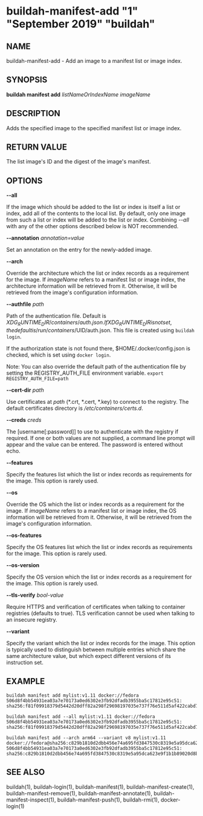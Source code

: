 # buildah-manifest-add "1" "September 2019" "buildah"

## NAME

buildah\-manifest\-add - Add an image to a manifest list or image index.

## SYNOPSIS

**buildah manifest add** *listNameOrIndexName* *imageName*

## DESCRIPTION

Adds the specified image to the specified manifest list or image index.

## RETURN VALUE

The list image's ID and the digest of the image's manifest.

## OPTIONS

**--all**

If the image which should be added to the list or index is itself a list or
index, add all of the contents to the local list.  By default, only one image
from such a list or index will be added to the list or index.  Combining
*--all* with any of the other options described below is NOT recommended.

**--annotation** *annotation=value*

Set an annotation on the entry for the newly-added image.

**--arch**

Override the architecture which the list or index records as a requirement for
the image.  If *imageName* refers to a manifest list or image index, the
architecture information will be retrieved from it.  Otherwise, it will be
retrieved from the image's configuration information.

**--authfile** *path*

Path of the authentication file. Default is ${XDG_RUNTIME_DIR}/containers/auth.json. If XDG_RUNTIME_DIR is not set, the default is /run/containers/$UID/auth.json. This file is created using `buildah login`.

If the authorization state is not found there, $HOME/.docker/config.json is checked, which is set using `docker login`.

Note: You can also override the default path of the authentication file by setting the REGISTRY\_AUTH\_FILE
environment variable. `export REGISTRY_AUTH_FILE=path`

**--cert-dir** *path*

Use certificates at *path* (\*.crt, \*.cert, \*.key) to connect to the registry.
The default certificates directory is _/etc/containers/certs.d_.

**--creds** *creds*

The [username[:password]] to use to authenticate with the registry if required.
If one or both values are not supplied, a command line prompt will appear and the
value can be entered.  The password is entered without echo.

**--features**

Specify the features list which the list or index records as requirements for
the image.  This option is rarely used.

**--os**

Override the OS which the list or index records as a requirement for the image.
If *imageName* refers to a manifest list or image index, the OS information
will be retrieved from it.  Otherwise, it will be retrieved from the image's
configuration information.

**--os-features**

Specify the OS features list which the list or index records as requirements
for the image.  This option is rarely used.

**--os-version**

Specify the OS version which the list or index records as a requirement for the
image.  This option is rarely used.

**--tls-verify** *bool-value*

Require HTTPS and verification of certificates when talking to container registries (defaults to true).  TLS verification cannot be used when talking to an insecure registry.

**--variant**

Specify the variant which the list or index records for the image.  This option
is typically used to distinguish between multiple entries which share the same
architecture value, but which expect different versions of its instruction set.

## EXAMPLE

```
buildah manifest add mylist:v1.11 docker://fedora
506d8f4bb54931ea03a7e70173a0ed6302e3fb92dfadb3955ba5c17812e95c51: sha256:f81f09918379d5442d20dff82a298f29698197035e737f76e511d5af422cabd7
```

```
buildah manifest add --all mylist:v1.11 docker://fedora
506d8f4bb54931ea03a7e70173a0ed6302e3fb92dfadb3955ba5c17812e95c51: sha256:f81f09918379d5442d20dff82a298f29698197035e737f76e511d5af422cabd7
```

```
buildah manifest add --arch arm64 --variant v8 mylist:v1.11 docker://fedora@sha256:c829b1810d2dbb456e74a695fd3847530c8319e5a95dca623e9f1b1b89020d8b
506d8f4bb54931ea03a7e70173a0ed6302e3fb92dfadb3955ba5c17812e95c51: sha256:c829b1810d2dbb456e74a695fd3847530c8319e5a95dca623e9f1b1b89020d8b
```

## SEE ALSO
buildah(1), buildah-login(1), buildah-manifest(1), buildah-manifest-create(1), buildah-manifest-remove(1), buildah-manifest-annotate(1), buildah-manifest-inspect(1), buildah-manifest-push(1), buildah-rmi(1), docker-login(1)

